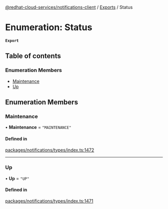 [@redhat-cloud-services/notifications-client](../README.md) / [Exports](../modules.md) / Status

# Enumeration: Status

**`Export`**

## Table of contents

### Enumeration Members

- [Maintenance](Status.md#maintenance)
- [Up](Status.md#up)

## Enumeration Members

### Maintenance

• **Maintenance** = ``"MAINTENANCE"``

#### Defined in

[packages/notifications/types/index.ts:1472](https://github.com/RedHatInsights/javascript-clients/blob/master/packages/notifications/types/index.ts#L1472)

___

### Up

• **Up** = ``"UP"``

#### Defined in

[packages/notifications/types/index.ts:1471](https://github.com/RedHatInsights/javascript-clients/blob/master/packages/notifications/types/index.ts#L1471)
